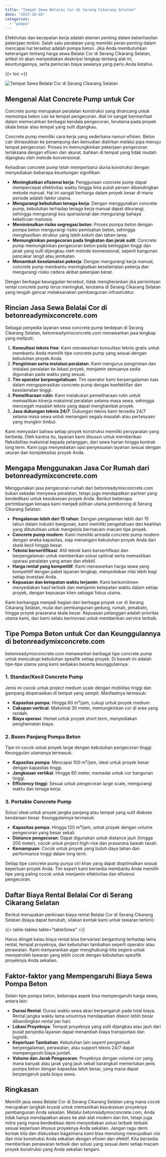 ```yaml
---
title: "Tempat Sewa Belalai Cor di Serang Cikarang Selatan"
date: "2023-10-02"
categories: 
  - "pompa"
---
```


Efektivitas dan kecepatan kerja adalah elemen penting dalam keberhasilan pekerjaan terkini. Salah satu peralatan yang memiliki peran penting dalam mencapai hal tersebut adalah pompa beton. Jika Anda membutuhkan keterangan tentang harga sewa Belalai Cor di Serang Cikarang Selatan, artikel ini akan menyediakan deskripsi lengkap tentang alat ini, keuntungannya, serta perincian biaya sewanya yang perlu Anda ketahui.

{{< toc >}}

![Tempat Sewa Belalai Cor di Serang Cikarang Selatan](https://betoncor8.github.io/pump/concrete-pump%20(3).png)

## Mengenal Alat Concrete Pump untuk Cor

Concrete pump merupakan peralatan konstruksi yang dirancang untuk memompa beton cair ke tempat pengecoran. Alat ini sangat bermanfaat dalam memecahkan berbagai kendala pengecoran, terutama pada proyek skala besar atau tempat yang sulit dijangkau.

Concrete pump memiliki cara kerja yang sederhana namun efisien. Beton cair dimasukkan ke penampung dan kemudian dialirkan melalui pipa menuju tempat pengecoran. Proses ini memungkinkan pekerjaan pengecoran terlaksana dengan efisien dan akurat, bahkan di tempat yang tidak mudah dijangkau oleh metode konvensional.

Kehadiran concrete pump telah memperbarui dunia konstruksi dengan menyediakan beberapa keuntungan signifikan:

- **Meningkatkan efisiensi kerja**: Penggunaan concrete pump dapat mempercepat efektivitas waktu hingga lima puluh persen dibandingkan metode manual. Hal ini sangat berharga dalam proyek besar di mana periode adalah faktor utama.
- **Mengurangi kebutuhan tenaga kerja**: Dengan menggunakan concrete pump, kebutuhan terhadap tenaga kerja manual dapat dikurangi, sehingga mengurangi kos operasional dan mengurangi bahaya kekeliruan manusia.
- **Meminimalkan risiko segregasi beton**: Proses pompa beton dengan pompa beton mengurangi risiko pemisahan beton, sehingga menghasilkan struktur yang lebih kokoh dan tahan lama.
- **Memungkinkan pengecoran pada tingkatan dan jarak sulit**: Concrete pump memungkinkan pengecoran beton pada ketinggian tinggi dan jarak yang sulit dijangkau oleh metode konvensional, seperti bangunan pencakar langit atau jembatan.
- **Menambah keselamatan pekerja**: Dengan mengurangi kerja manual, concrete pump membantu meningkatkan keselamatan pekerja dan mengurangi risiko cedera akibat pekerjaan berat.

Dengan berbagai keunggulan tersebut, tidak mengherankan jika permintaan rental concrete pump terus meningkat, terutama di Serang Cikarang Selatan yang tengah gencar melaksanakan pembangunan infrastruktur.

## Rincian Jasa Sewa Belalai Cor di betonreadymixconcrete.com

Sebagai penyedia layanan sewa concrete pump terdepan di Serang Cikarang Selatan, betonreadymixconcrete.com menawarkan jasa lengkap yang meliputi:

1. **Konsultasi teknis free**: Kami menawarkan konsultasi teknis gratis untuk membantu Anda memilih tipe concrete pump yang sesuai dengan kebutuhan proyek Anda.
2. **Pengiriman serta instalasi peralatan**: Kami mengurus pengiriman dan instalasi peralatan ke lokasi proyek, menjamin semuanya sedia digunakan pada waktu yang sesuai.
3. **Tim operator berpengetahuan**: Tim operator kami berpengalaman luas dalam mengoperasikan concrete pump dengan keefektifan dan keselamatan tinggi.
4. **Pemeliharaan rutin**: Kami melakukan pemeliharaan rutin untuk memastikan kinerja maksimal peralatan selama masa sewa, sehingga mencegah masalah teknis yang dapat menghambat proyek.
5. **Jasa dukungan teknis 24/7**: Dukungan teknis kami tersedia 24/7 selama masa sewa untuk menangani segala masalah atau pertanyaan yang mungkin timbul.

Kami menyadari bahwa setiap proyek konstruksi memiliki persyaratan yang berbeda. Oleh karena itu, layanan kami disusun untuk memberikan fleksibilitas maksimal kepada pelanggan, dari sewa harian hingga kontrak long term. Kami juga menyediakan opsi penyesuaian layanan sesuai dengan ukuran dan kompleksitas proyek Anda.

## Mengapa Menggunakan Jasa Cor Rumah dari betonreadymixconcrete.com

Menggunakan jasa pengecoran rumah dari betonreadymixconcrete.com bukan sekadar menyewa peralatan, tetapi juga mendapatkan partner yang berdedikasi untuk kesuksesan proyek Anda. Berikut beberapa pertimbangan kenapa kami menjadi pilihan utama pemborong di Serang Cikarang Selatan:

- **Pengalaman lebih dari 15 tahun**: Dengan pengalaman lebih dari 15 tahun dalam industri bangunan, kami memiliki pengetahuan dan keahlian yang dibutuhkan untuk mengelola bermacam-macam tipe proyek.
- **Concrete pump modern**: Kami memiliki armada concrete pump modern dengan aneka kapasitas, siap menangani kebutuhan proyek Anda dari skala kecil hingga besar.
- **Teknisi bersertifikasi**: Ahli teknik kami bersertifikasi dan berpengalaman untuk memberikan solusi optimal serta memastikan operasi peralatan yang aman dan efektif.
- **Harga rental yang kompetitif**: Kami menawarkan harga sewa yang kompetitif dengan paket layanan lengkap, menyediakan nilai lebih bagi setiap investasi Anda.
- **Kepuasan dan ketepatan waktu terjamin**: Kami berkomitmen menyediakan hasil terbaik dan menjamin ketepatan waktu dalam setiap proyek, dengan kepuasan klien sebagai fokus utama.

Kami berbangga menjadi bagian dari berbagai proyek cor di Serang Cikarang Selatan, mulai dari pembangunan gedung, rumah, jemabatn, hingga proyek prasarana skala besar. Kepuasan pelanggan adalah prioritas utama kami, dan kami selalu berinovasi untuk memberikan service terbaik.

## Tipe Pompa Beton untuk Cor dan Keunggulannya di betonreadymixconcrete.com

betonreadymixconcrete.com menawarkan berbagai tipe concrete pump untuk mencukupi kebutuhan spesifik setiap proyek. Di bawah ini adalah tipe-tipe utama yang kami sediakan beserta keunggulannya:

### 1\. Standar/Kecil Concrete Pump

Jenis ini cocok untuk project medium scale dengan mobilitas tinggi dan gampang dioperasikan di tempat yang sempit. Manfaatnya termasuk:

- **Kapasitas pompa**: Hingga 60 m³/jam, cukup untuk proyek medium.
- **Cakupan vertical**: Maksimal 30 meter, memungkinkan cor di area yang rendah.
- **Biaya operasi**: Hemat untuk proyek short term, menyediakan penghematan biaya.

### 2\. Boom Panjang Pompa Beton

Tipe ini cocok untuk proyek large dengan kebutuhan pengecoran tinggi. Keunggulan utamanya termasuk:

- **Kapasitas pompa**: Mencapai 100 m³/jam, ideal untuk proyek besar dengan kapasitas tinggi.
- **Jangkauan vertikal**: Hingga 60 meter, memadai untuk cor bangunan tinggi.
- **Efficiency tinggi**: Sesuai untuk pengecoran large scale, mengurangi waktu dan tenaga kerja.

### 3\. Portable Concrete Pump

Solusi ideal untuk proyek jangka panjang atau tempat yang sulit diakses kendaraan besar. Keunggulannya termasuk:

- **Kapasitas pompa**: Hingga 120 m³/jam, untuk proyek dengan volume pengecoran yang besar sekali.
- **Distance pengecoran**: Dapat digunakan untuk distance jauh (hingga 200 meter), cocok untuk project high-rise dan prasarana bawah tanah.
- **Kemampuan**: Cocok untuk proyek yang butuh daya tahan dan performance tinggi dalam long term.

Setiap tipe concrete pump punya ciri khas yang dapat dioptimalkan sesuai keperluan proyek Anda. Tim expert kami bersedia membantu Anda memilih tipe yang paling cocok untuk menjamin efektivitas dan efisiensi pengecoran.

## Daftar Biaya Rental Belalai Cor di Serang Cikarang Selatan

Berikut merupakan perkiraan biaya rental Belalai Cor di Serang Cikarang Selatan (biaya dapat berubah, silakan kontak kami untuk tawaran terkini):

{{< table-tables table="tableSewa" >}}

Harus diingat kalau biaya rental bisa bervariasi bergantung terhadap lama rental, tempat proyeknya, dan kebutuhan tambahan seperti operator atau perawatan. Kami menyarankan agar menghubungi kita segera untuk memperoleh tawaran yang lebih cocok dengan kebutuhan spesifik proyeknya Anda sekalian.

## Faktor-faktor yang Mempengaruhi Biaya Sewa Pompa Beton

Selain tipe pompa beton, beberapa aspek bisa mempengaruhi harga sewa, antara lain:

- **Durasi Rental**: Durasi waktu sewa akan berpengaruh pada total biaya. Rental jangka waktu lama umumnya mendapatkan diskon lebih besar dibandingkan rental per hari.
- **Lokasi Proyeknya**: Tempat proyeknya yang sulit dijangkau atau jauh dari pusat penyedia layanan dapat menambah biaya transportasi dan logistik.
- **Keperluan Tambahan**: Kebutuhan lain seperti pengemudi berpengalaman, perawatan, atau support teknis 24/7 dapat mempengaruhi biaya jumlah.
- **Volume dan Jarak Pengecoran**: Proyeknya dengan volume cor yang mana banyak atau jarak yang jauh sekali barangkali memerlukan jenis pompa beton dengan kapasitas lebih besar, yang mana dapat berpengaruh pada biaya sewa.

## Ringkasan

Memilih jasa sewa Belalai Cor di Serang Cikarang Selatan yang mana cocok merupakan langkah krusial untuk memastikan kesuksesan proyeknya pembangunan Anda sekalian. Melalui betonreadymixconcrete.com, Anda tidak hanya mendapatkan akses ke alat-alat modern dan tim, tetapi juga mitra yang mana berdedikasi demi menyediakan solusi terbaik terbaik sesuai keperluan khusus proyeknya Anda sekalian. Jangan ragu demi kontak kita dan diskusikan bagaimana kami bisa menolong mewujudkan visi dan misi konstruksi Anda sekalian dengan efisien dan efektif. Kita bersedia memberikan penawaran terbaik dan solusi yang sesuai demi setiap macam proyek konstruksi yang Anda sekalian tangani.
